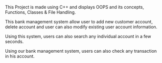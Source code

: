 This Project is made using C++ and displays OOPS and its concepts, Functions, Classes & File Handling.

This bank management system allow user to add new customer account, delete account and user can also modify existing user account information.

Using this system, users can also search any individual account in a few seconds.

Using our bank management system, users can also check any transaction in his account.
